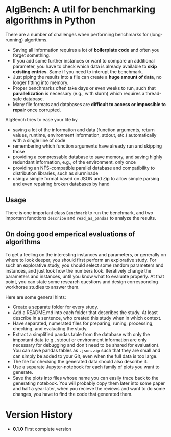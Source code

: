 # AlgBench: A util for benchmarking algorithms in Python

There are a number of challenges when performing benchmarks for (long-running)
algorithms.

- Saving all information requires a lot of **boilerplate code** and often you
  forget something.
- If you add some further instances or want to compare an additional parameter,
  you have to check which data is already available to **skip existing
  entries**. Same if you need to interupt the benchmark.
- Just piping the results into a file can create a **huge amount of data**, no
  longer fitting into memory.
- Proper benchmarks often take days or even weeks to run, such that
  **parallelization** is necessary (e.g., with slurm) which requires a
  thread-safe database.
- Many file formats and databases are **difficult to access or impossible to
  repair** once corrupted.

AlgBench tries to ease your life by

- saving a lot of the information and data (function arguments, return values,
  runtime, environment information, stdout, etc.) automatically with a single
  line of code
- remembering which function arguments have already run and skipping those
- providing a compressable database to save memory, and saving highly redundant
  information, e.g., of the environment, only once
- providing an NFS-compatible parallel database and compatibility to
  distribution libraries, such as slurminade
- using a simple format based on JSON and Zip to allow simple parsing and even
  repairing broken databases by hand

## Usage

There is one important class `Benchmark` to run the benchmark, and two important
functions `describe` and `read_as_pandas` to analyze the results.

## On doing good emperical evaluations of algorithms

To get a feeling on the interesting instances and parameters, or generally on
where to look deeper, you should first perform an explorative study. For such an
explorative study, you should select some random parameters and instances, and
just look how the numbers look. Iteratively change the parameters and instances,
until you know what to evaluate properly. At that point, you can state some
research questions and design corresponding workhorse studies to answer them.

Here are some general hints:

- Create a separate folder for every study.
- Add a README.md into each folder that describes the study. At least describe
  in a sentence, who created this study when in which context.
- Have separated, numerated files for preparing, runing, processing, checking,
  and evaluating the study.
- Extract a simplified pandas table from the database with only the important
  data (e.g., stdout or environment information are only necessary for debugging
  and don't need to be shared for evaluation). You can save pandas tables as
  `.json.zip` such that they are small and can simply be added to your Git, even
  when the full data is too large.
- The file for checking the generated data should also describe it.
- Use a separate Jupyter-notebook for each family of plots you want to generate.
- Save the plots into files whose name you can easily trace back to the
  generating notebook. You will probably copy them later into some paper and
  half a year later, when you recieve the reviews and want to do some changes,
  you have to find the code that generated them.

# Version History

- **0.1.0** First complete version
